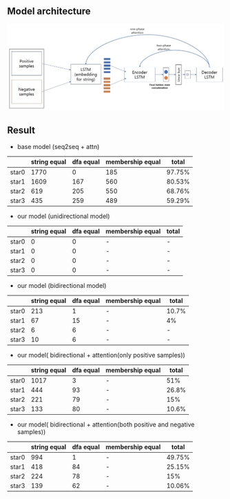 ## Model architecture
![ex_screenshot](./model_version3.JPG)
## Result
- base model (seq2seq + attn)

|   |string equal|dfa equal|membership equal|total|
|------|---|---|---|---|
|star0|1770|0|185|97.75%|
|star1|1609|167|560|80.53%|
|star2|619|205|550|68.76%|
|star3|435|259|489|59.29%|

- our model (unidirectional model)

|   |string equal|dfa equal|membership equal|total|
|------|---|---|---|---|
|star0|0|0|-|-|
|star1|0|0|-|-|
|star2|0|0|-|-|
|star3|0|0|-|-|

- our model (bidirectional model)

|   |string equal|dfa equal|membership equal|total|
|------|---|---|---|---|
|star0|213|1|-|10.7%|
|star1|67|15|-|4%|
|star2|6|6|-|-|
|star3|10|6|-|-|

- our model( bidirectional + attention(only positive samples))

|   |string equal|dfa equal|membership equal|total|
|------|---|---|---|---|
|star0|1017|3|-|51%|
|star1|444|93|-|26.8%|
|star2|221|79|-|15%|
|star3|133|80|-|10.6%|

-  our model( bidirectional + attention(both positive and negative samples))

|   |string equal|dfa equal|membership equal|total|
|------|---|---|---|---|
|star0|994|1|-|49.75%|
|star1|418|84|-|25.15%|
|star2|224|78|-|15%|
|star3|139|62|-|10.06%|
